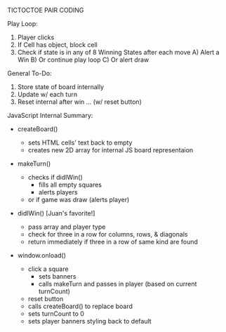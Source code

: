 TICTOCTOE PAIR CODING

Play Loop:
1. Player clicks
2. If Cell has object, block cell
3. Check if state is in any of 8 Winning States after each move
  A) Alert a Win
  B) Or continue play loop
  C) Or alert draw

General To-Do:
1. Store state of board internally
2. Update w/ each turn
3. Reset internal after win ... (w/ reset button)


JavaScript Internal Summary: 
- createBoard()
  - sets HTML cells' text back to empty
  - creates new 2D array for internal JS board representaion

- makeTurn()
  - checks if didIWin() 
    - fills all empty squares
    - alerts players
  - or if game was draw (alerts player)

- didIWin() [Juan's favorite!]
  - pass array and player type
  - check for three in a row for columns, rows, & diagonals
  - return immediately if three in a row of same kind are found

- window.onload()
  - click a square
    - sets banners
    - calls makeTurn and passes in player (based on current turnCount)
  - reset button
   - calls createBoard() to replace board
   - sets turnCount to 0
   - sets player banners styling back to default

  